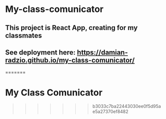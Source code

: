 # My-class-comunicator

## This project is React App, creating for my classmates
## See deployment here: https://damian-radzio.github.io/my-class-comunicator/
=======
# My Class Comunicator
>>>>>>> b3033c7ba22443030ee0f5d95ae5a27370ef8482

